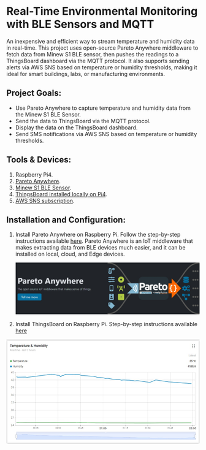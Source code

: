 # Real-Time Environmental Monitoring with BLE Sensors and MQTT
An inexpensive and efficient way to stream temperature and humidity data in real-time. This project uses open-source Pareto Anywhere middleware to fetch data from Minew S1 BLE sensor, then pushes the readings to a ThingsBoard dashboard via the MQTT protocol. It also supports sending alerts via AWS SNS based on temperature or humidity thresholds, making it ideal for smart buildings, labs, or manufacturing environments. 

## Project Goals:

- Use Pareto Anywhere to capture temperature and humidity data from the Minew S1 BLE Sensor.
- Send the data to ThingsBoard via the MQTT protocol.
- Display the data on the ThingsBoard dashboard.
- Send SMS notifications via AWS SNS based on temperature or humidity thresholds.


## Tools & Devices:

1. Raspberry Pi4.
2. [Pareto Anywhere](https://www.reelyactive.com/pareto/anywhere/).
3. [Minew S1 BLE Sensor](https://www.minew.com/product/s1-ble-temperature-and-humidity-sensor/).
4. [ThingsBoard installed locally on Pi4](https://thingsboard.io/docs/user-guide/install/rpi/).
5. [AWS SNS subscription](https://aws.amazon.com/sns/).


## Installation and Configuration:

1. Install Pareto Anywhere on Raspberry Pi. Follow the step-by-step instructions available [here](https://reelyactive.github.io/diy/pareto-anywhere-pi/).
   Pareto Anywhere is an IoT middleware that makes extracting data from BLE devices much easier, and it can be installed on local, cloud, and Edge devices.
   
   ![alt_text](https://github.com/withabubaker/Environment-Tracker/blob/main/IMG/ParetoAnywhereScreen.jpg)
   
2. Install ThingsBoard on Raspberry Pi. Step-by-step instructions available [here](https://thingsboard.io/docs/user-guide/install/rpi/)



  ![alt text](https://github.com/withabubaker/Environmental-Monitoring-ThingsBoard/blob/main/img/TBdashboard.jpg)
